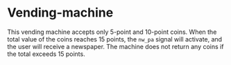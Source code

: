 # Vending-machine
This vending machine accepts only 5-point and 10-point coins. When the total value of the coins reaches 15 points, the `nw_pa` signal will activate, and the user will receive a newspaper. The machine does not return any coins if the total exceeds 15 points.
